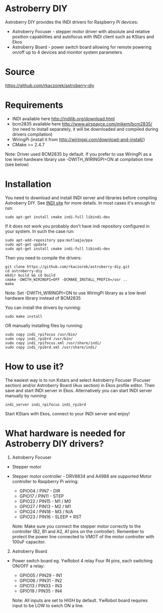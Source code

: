 # Astroberry DIY
Astroberry DIY provides the INDI drivers for Raspberry Pi devices:
* Astroberry Focuser - stepper motor driver with absolute and relative position capabilities and autofocus with INDI client such as KStars and Ekos
* Astroberry Board - power switch board allowing for remote powering on/off up to 4 devices and monitor system parameters

# Source
https://github.com/rkaczorek/astroberry-diy

# Requirements
* INDI available here http://indilib.org/download.html
* bcm2835 available here http://www.airspayce.com/mikem/bcm2835/ (no need to install separately, it will be downloaded and compiled during drivers compilation)
* WiringPi (install it from http://wiringpi.com/download-and-install/)
* CMake >= 2.4.7

Note: Driver used BCM2835 by default. If you prefer to use WiringPi as a low level hardware library use -DWITH_WIRINGPI=ON at compilation time (see below)

# Installation
You need to download and install INDI server and libraries before compiling Astroberry DIY. See [INDI site](http://indilib.org/download.html) for more details.
In most cases it's enough to run:
```
sudo apt-get install cmake indi-full libindi-dev
```
If it does not work you probably don't have indi repository configured in your system. In such the case run:
```
sudo apt-add-repository ppa:mutlaqja/ppa
sudo apt-get update
sudo apt-get install cmake indi-full libindi-dev
```

Then you need to compile the drivers:
```
git clone https://github.com/rkaczorek/astroberry-diy.git
cd astroberry-diy
mkdir build && cd build
cmake -DWITH_WIRINGPI=OFF -DCMAKE_INSTALL_PREFIX=/usr ..
make
```
Note: Set -DWITH_WIRINGPI=ON to use WiringPi library as a low level hardware library instead of BCM2835 

You can install the drivers by running:
```
sudo make install
```
OR manually installing files by running:
```
sudo copy indi_rpifocus /usr/bin/
sudo copy indi_rpibrd /usr/bin/
sudo copy indi_rpifocus.xml /usr/share/indi/
sudo copy indi_rpibrd.xml /usr/share/indi/
```

# How to use it?
The easiest way is to run Kstars and select Astroberry Focuser (Focuser section) and/or Astroberry Board (Aux section) in Ekos profile editor.
Then save and start INDI server in Ekos. Alternatively you can start INDI server manually by running:
```
indi_server indi_rpifocus indi_rpibrd
```
Start KStars with Ekos, connect to your INDI server and enjoy!

# What hardware is needed for Astroberry DIY drivers?

1. Astroberry Focuser
* Stepper motor
* Stepper motor controller - DRV8834 and A4988 are supported
  Motor controller to Raspberry Pi wiring:
   - GPIO04 / PIN7 - DIR
   - GPIO17 / PIN11 - STEP
   - GPIO22 / PIN15 - M1 / M0
   - GPIO27 / PIN13 - M2 / M1
   - GPIO24 / PIN18 - M3 / N/A
   - GPIO23 / PIN16 - SLEEP + RST

   Note: Make sure you connect the stepper motor correctly to the controller (B2, B1 and A2, A1 pins on the controller).
         Remember to protect the power line connected to VMOT of the motor controller with 100uF capacitor.

2. Astroberry Board
* Power switch board eg. YwRobot 4 relay
  Four IN pins, each switching ON/OFF a relay:
   - GPIO05 / PIN29 - IN1
   - GPIO06 / PIN31 - IN2
   - GPIO13 / PIN33 - IN3
   - GPIO19 / PIN35 - IN4

   Note: All inputs are set to HIGH by default. YwRobot board requires input to be LOW to swich ON a line.
